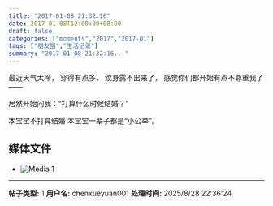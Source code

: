 ```yaml
---
title: "2017-01-08 21:32:16"
date: 2017-01-08T12:00:00+08:00
draft: false
categories: ["moments","2017","2017-01"]
tags: ["朋友圈","生活记录"]
summary: "2017-01-08 21:32:16..."
---
```


最近天气太冷，
穿得有点多，
纹身露不出来了，
感觉你们都开始有点不尊重我了——

居然开始问我：“打算什么时候结婚？”

本宝宝不打算结婚
本宝宝一辈子都是“小公举”。

## 媒体文件

- ![Media 1](/Moments/photos/2017-01-08/201701082132160.jpg)

---

**帖子类型:** 1
**用户名:** chenxueyuan001
**处理时间:** 2025/8/28 22:36:24